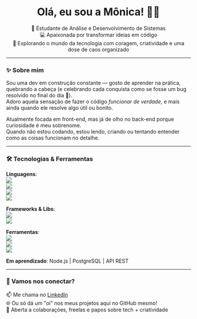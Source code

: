 <h1 align="center">Olá, eu sou a Mônica! 👩‍💻</h1>

<p align="center">
🌱 Estudante de Análise e Desenvolvimento de Sistemas <br>
💻 Apaixonada por transformar ideias em código <br>
🚀 Explorando o mundo da tecnologia com coragem, criatividade e uma dose de caos organizado
</p>

---

### ✨ Sobre mim

Sou uma dev em construção constante — gosto de aprender na prática, quebrando a cabeça (e celebrando cada conquista como se fosse um bug resolvido no final do dia 🌈).  
Adoro aquela sensação de fazer o código *funcionar de verdade*, e mais ainda quando ele resolve algo útil ou bonito.

Atualmente focada em front-end, mas já de olho no back-end porque curiosidade é meu sobrenome.  
Quando não estou codando, estou lendo, criando ou tentando entender como as coisas funcionam no detalhe.

---

### 🛠️ Tecnologias & Ferramentas

**Linguagens**:  
<img src="https://img.shields.io/badge/-HTML5-E34F26?style=flat&logo=html5&logoColor=white"/>  
<img src="https://img.shields.io/badge/-CSS3-1572B6?style=flat&logo=css3&logoColor=white"/>  
<img src="https://img.shields.io/badge/-JavaScript-F7DF1E?style=flat&logo=javascript&logoColor=black"/>  
<img src="https://img.shields.io/badge/-TypeScript-3178C6?style=flat&logo=typescript&logoColor=white"/>

**Frameworks & Libs**:  
<img src="https://img.shields.io/badge/-React-20232A?style=flat&logo=react&logoColor=61DAFB"/>  
<img src="https://img.shields.io/badge/-Tailwind-38B2AC?style=flat&logo=tailwind-css&logoColor=white"/>

**Ferramentas**:  
<img src="https://img.shields.io/badge/-Git-F05032?style=flat&logo=git&logoColor=white"/>  
<img src="https://img.shields.io/badge/-GitHub-181717?style=flat&logo=github&logoColor=white"/>  
<img src="https://img.shields.io/badge/-VSCode-007ACC?style=flat&logo=visual-studio-code&logoColor=white"/>

**Em aprendizado**: Node.js | PostgreSQL | API REST

---

### 💬 Vamos nos conectar?

📫 Me chama no [LinkedIn](https://www.linkedin.com/in/monica-araujo-dev)  
🌐 Ou só dá um "oi" nos meus projetos aqui no GitHub mesmo!  
🤝 Aberta a colaborações, freelas e papos sobre tech + criatividade

 

